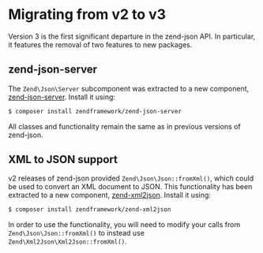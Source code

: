 # Migrating from v2 to v3

Version 3 is the first significant departure in the zend-json API. In
particular, it features the removal of two features to new packages.

## zend-json-server

The `Zend\Json\Server` subcomponent was extracted to a new component,
[zend-json-server](https://docs.zendframework.com/zend-json-server). Install it
using:

```bash
$ composer install zendframework/zend-json-server
```

All classes and functionality remain the same as in previous versions of
zend-json.

## XML to JSON support

v2 releases of zend-json provided `Zend\Json\Json::fromXml()`, which could be
used to convert an XML document to JSON. This functionality has been extracted
to a new component, [zend-xml2json](https://docs.zendframework.com/zend-xml2json).
Install it using:

```bash
$ composer install zendframework/zend-xml2json
```

In order to use the functionality, you will need to modify your calls from
`Zend\Json\Json::fromXml()` to instead use `Zend\Xml2Json\Xml2Json::fromXml()`.
